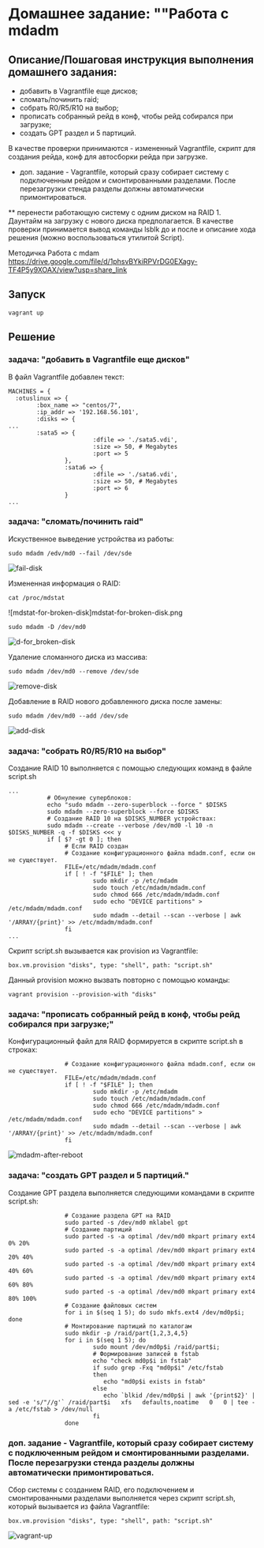 # Домашнее задание: ""Работа с mdadm

## Описание/Пошаговая инструкция выполнения домашнего задания:

- добавить в Vagrantfile еще дисков;
- сломать/починить raid;
- собрать R0/R5/R10 на выбор;
- прописать собранный рейд в конф, чтобы рейд собирался при загрузке;
- создать GPT раздел и 5 партиций.

В качестве проверки принимаются - измененный Vagrantfile, скрипт для создания рейда, конф для автосборки рейда при загрузке.

* доп. задание - Vagrantfile, который сразу собирает систему с подключенным рейдом и смонтированными разделами. После перезагрузки стенда разделы должны автоматически примонтироваться.

** перенести работающую систему с одним диском на RAID 1. Даунтайм на загрузку с нового диска предполагается. В качестве проверки принимается вывод команды lsblk до и после и описание хода решения (можно воспользоваться утилитой Script).
        
Методичка Работа с mdam https://drive.google.com/file/d/1phsvBYkiRPVrDG0EXagy-TF4P5y9XOAX/view?usp=share_link

## Запуск

```
vagrant up
```

## Решение

### задача: "добавить в Vagrantfile еще дисков"

В файл Vagrantfile добавлен текст:
```
MACHINES = {
  :otuslinux => {
        :box_name => "centos/7",
        :ip_addr => '192.168.56.101',
        :disks => {
...
		:sata5 => {
                        :dfile => './sata5.vdi',
                        :size => 50, # Megabytes
                        :port => 5
                },
                :sata6 => {
                        :dfile => './sata6.vdi',
                        :size => 50, # Megabytes
                        :port => 6
                }
...
```

### задача: "сломать/починить raid"

Искуственное выведение устройства из работы:
```
sudo mdadm /edv/md0 --fail /dev/sde
```
![fail-disk](imgs/fail-disk.png)

Измененная информация о RAID:
```
cat /proc/mdstat
```
![mdstat-for-broken-disk]mdstat-for-broken-disk.png

```
sudo mdadm -D /dev/md0
```
![d-for_broken-disk](imgs/d-for_broken-disk.png)

Удаление сломанного диска из массива:
```
sudo mdadm /dev/md0 --remove /dev/sde
```
![remove-disk](imgs/remove-disk.png)

Добавление в RAID нового добавленного диска после замены:
```
sudo mdadm /dev/md0 --add /dev/sde
```
![add-disk](imgs/add-disk.png)


### задача: "собрать R0/R5/R10 на выбор"

Создание RAID 10 выполняется с помощью следующих команд в файле script.sh
```
...
           # Обнуление суперблоков:
           echo "sudo mdadm --zero-superblock --force " $DISKS
           sudo mdadm --zero-superblock --force $DISKS
           # Создание RAID 10 на $DISKS_NUMBER устройствах:
           sudo mdadm --create --verbose /dev/md0 -l 10 -n $DISKS_NUMBER -q -f $DISKS <<< y
           if [ $? -gt 0 ]; then
                # Если RAID создан
                # Создание конфигурационного файла mdadm.conf, если он не существует.
                FILE=/etc/mdadm/mdadm.conf
                if [ ! -f "$FILE" ]; then
                        sudo mkdir -p /etc/mdadm
                        sudo touch /etc/mdadm/mdadm.conf
                        sudo chmod 666 /etc/mdadm/mdadm.conf
                        sudo echo "DEVICE partitions" > /etc/mdadm/mdadm.conf
                        sudo mdadm --detail --scan --verbose | awk '/ARRAY/{print}' >> /etc/mdadm/mdadm.conf
                fi
...
```

Скрипт script.sh вызывается как provision из Vagrantfile:
```
box.vm.provision "disks", type: "shell", path: "script.sh"
```

Данный provision можно вызвать повторно с помощью команды:
```
vagrant provision --provision-with "disks"
```

### задача: "прописать собранный рейд в конф, чтобы рейд собирался при загрузке;"

Конфигурационный файл для RAID формируется в скрипте script.sh в строках:
```
                # Создание конфигурационного файла mdadm.conf, если он не существует.
                FILE=/etc/mdadm/mdadm.conf
                if [ ! -f "$FILE" ]; then
                        sudo mkdir -p /etc/mdadm
                        sudo touch /etc/mdadm/mdadm.conf
                        sudo chmod 666 /etc/mdadm/mdadm.conf
                        sudo echo "DEVICE partitions" > /etc/mdadm/mdadm.conf
                        sudo mdadm --detail --scan --verbose | awk '/ARRAY/{print}' >> /etc/mdadm/mdadm.conf
                fi

```

![mdadm-after-reboot](imgs/mdadm-after-reboot.png)

### задача: "создать GPT раздел и 5 партиций."

Создание GPT раздела выполняется следующими командами в скрипте script.sh:
```
                # Создание раздела GPT на RAID
                sudo parted -s /dev/md0 mklabel gpt
                # Создание партиций
                sudo parted -s -a optimal /dev/md0 mkpart primary ext4 0% 20%
                sudo parted -s -a optimal /dev/md0 mkpart primary ext4 20% 40%
                sudo parted -s -a optimal /dev/md0 mkpart primary ext4 40% 60%
                sudo parted -s -a optimal /dev/md0 mkpart primary ext4 60% 80%
                sudo parted -s -a optimal /dev/md0 mkpart primary ext4 80% 100%
                # Создание файловых систем
                for i in $(seq 1 5); do sudo mkfs.ext4 /dev/md0p$i; done
                # Монтирование партиций по каталогам
                sudo mkdir -p /raid/part{1,2,3,4,5}
                for i in $(seq 1 5); do
                        sudo mount /dev/md0p$i /raid/part$i;
                        # Формирование записей в fstab
                        echo "check md0p$i in fstab"
                        if sudo grep -Fxq "md0p$i" /etc/fstab
                        then
                           echo "md0p$i exists in fstab"
                        else
                           echo `blkid /dev/md0p$i | awk '{print$2}' | sed -e 's/"//g'` /raid/part$i   xfs   defaults,noatime   0   0 | tee -a /etc/fstab > /dev/null
                        fi
                done

```

### доп. задание - Vagrantfile, который сразу собирает систему с подключенным рейдом и смонтированными разделами. После перезагрузки стенда разделы должны автоматически примонтироваться.

Сбор системы с созданием RAID, его подключением и смонтированными разделами выполняется через скрипт script.sh, который вызывается из файла Vagrantfile:
```
box.vm.provision "disks", type: "shell", path: "script.sh"
```

![vagrant-up](imgs/vagrant-up.png)







